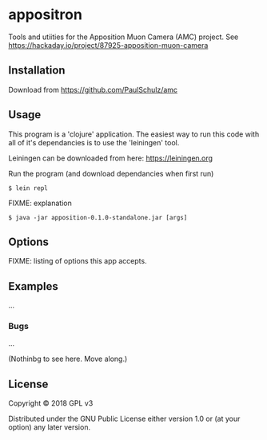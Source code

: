# appositron

Tools and utiities for the Apposition Muon Camera (AMC) project.
See https://hackaday.io/project/87925-apposition-muon-camera

## Installation

Download from https://github.com/PaulSchulz/amc

## Usage

This program is a 'clojure' application. The easiest way to run this
code with all of it's dependancies is to use the 'leiningen' tool.

Leiningen can be downloaded from here: https://leiningen.org

Run the program (and download dependancies when first run)

    $ lein repl

FIXME: explanation

    $ java -jar apposition-0.1.0-standalone.jar [args]

## Options

FIXME: listing of options this app accepts.

## Examples

...

### Bugs

...

(Nothinbg to see here. Move along.)


## License

Copyright © 2018 GPL v3

Distributed under the GNU Public License either version 1.0 or (at
your option) any later version.
